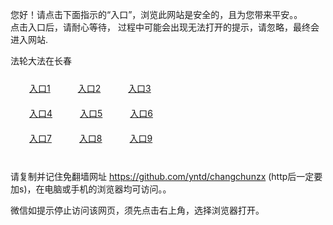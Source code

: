 您好！请点击下面指示的“入口”，浏览此网站是安全的，且为您带来平安。。 <br/>
点击入口后，请耐心等待， 过程中可能会出现无法打开的提示，请忽略，最终会进入网站. </br>

法轮大法在长春<br/>
<div style="padding:10px"><a style="margin:20px" target="_blank" href="http://d39gvde1og6t7u.cloudfront.net/zytas?viyjfmg" id="ccLink1" rel="nofollow">入口1</a> <a target="_blank" style="margin:20px" href="http://d3fozzjqu3gfkw.cloudfront.net/zytas?xkjddxn" id="ccLink2" rel="nofollow">入口2</a> <a style="margin:20px" target="_blank" href="http://d2d9u25ykia77t.cloudfront.net/zytas?csgfve" id="ccLink3" rel="nofollow">入口3</a></div>

<div style="padding:10px" ><a style="margin:20px" target="_blank" href="http://d39gvde1og6t7u.cloudfront.net/zytas?viyjfmg" id="ccLink4" rel="nofollow">入口4</a> <a style="margin:20px" href="http://d3fozzjqu3gfkw.cloudfront.net/zytas?xkjddxn" target="_blank" id="ccLink5" rel="nofollow">入口5</a> <a style="margin:20px" href="http://d2d9u25ykia77t.cloudfront.net/zytas?csgfve" target="_blank" id="ccLink6" rel="nofollow">入口6</a></div>

<div style="padding:10px"><a style="margin:20px" target="_blank" href="http://d39gvde1og6t7u.cloudfront.net/zytas?viyjfmg" id="ccLink7" rel="nofollow">入口7</a> <a style="margin:20px" href="http://d3fozzjqu3gfkw.cloudfront.net/zytas?xkjddxn" target="_blank" id="ccLink8" rel="nofollow">入口8</a> <a style="margin:20px" target="_blank" href="http://d2d9u25ykia77t.cloudfront.net/zytas?csgfve" id="ccLink9" rel="nofollow">入口9</a></div>

<br/>



请复制并记住免翻墙网址 https://github.com/yntd/changchunzx (http后一定要加s)，在电脑或手机的浏览器均可访问。。<br/>

微信如提示停止访问该网页，须先点击右上角，选择浏览器打开。
